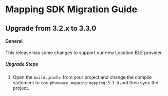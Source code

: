 # Mapping SDK Migration Guide
## Upgrade from 3.2.x to 3.3.0

#### General

This release has some changes to support our new Location BLE provider.

##### Upgrade Steps

1. Open the `build.gradle` from your project and change the compile statement to `com.phunware.mapping:mapping:3.3.0` and then sync the project.
